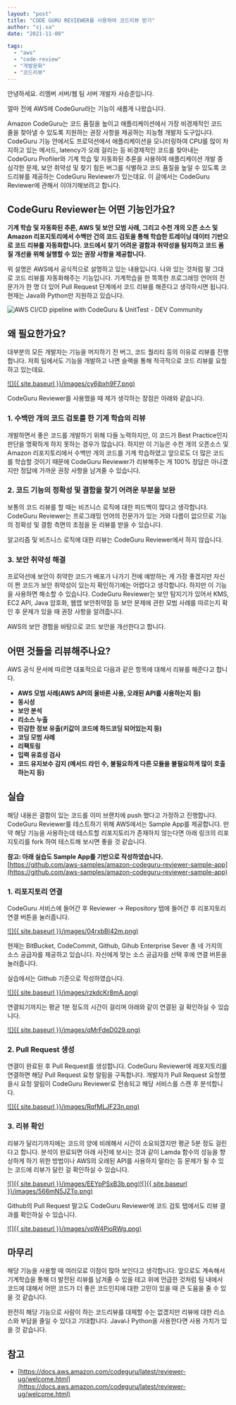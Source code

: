 ```yaml
---
layout: "post"
title: "CODE GURU REVIEWER를 사용하여 코드리뷰 받기"
author: "sj.sa"
date: "2021-11-08"

tags: 
  - "aws"
  - "code-review"
  - "개발문화"
  - "코드리뷰"
---
```


안녕하세요. 리멤버 서버/웹 팀 서버 개발자 사승준입니다.

얼마 전에 AWS에 CodeGuru라는 기능이 새롭게 나왔습니다.

Amazon CodeGuru는 코드 품질을 높이고 애플리케이션에서 가장 비경제적인 코드 줄을 찾아낼 수 있도록 지원하는 권장 사항을 제공하는 지능형 개발자 도구입니다. CodeGuru 기능 안에서도 프로덕션에서 애플리케이션을 모니터링하여 CPU를 많이 차지하고 있는 메서드, latency가 오래 걸리는 등 비경제적인 코드를 찾아내는 CodeGuru Profiler와 기계 학습 및 자동화된 추론을 사용하여 애플리케이션 개발 중 심각한 문제, 보안 취약성 및 찾기 힘든 버그를 식별하고 코드 품질을 높일 수 있도록 코드리뷰를 제공하는 CodeGuru Reviewer가 있는데요. 이 글에서는 CodeGuru Reviewer에 관해서 이야기해보려고 합니다.

## **CodeGuru Reviewer는 어떤 기능인가요?**

**기계 학습 및 자동화된 추론, AWS 및 보안 모범 사례, 그리고 수천 개의 오픈 소스 및 Amazon 리포지토리에서 수백만 건의 코드 검토을 통해 학습한 트레이닝 데이터 기반으로 코드 리뷰를 자동화합니다. 코드에서 찾기 어려운 결함과 취약성을 탐지하고 코드 품질 개선을 위해 실행할 수 있는 권장 사항을 제공합니다.**

위 설명은 AWS에서 공식적으로 설명하고 있는 내용입니다. 나와 있는 것처럼 말 그대로 코드 리뷰를 자동화해주는 기능입니다. 기계학습을 한 똑똑한 프로그래밍 언어의 전문가가 한 명 더 있어 Pull Request 단계에서 코드 리뷰를 해준다고 생각하시면 됩니다. 현재는 Java와 Python만 지원하고 있습니다.

![AWS CI/CD pipeline with CodeGuru & UnitTest - DEV Community](/images/125892722-da641d48-e54a-4f4e-8303-8b09d99167bf.png)

## **왜 필요한가요?**

대부분의 모든 개발자는 기능을 머지하기 전 버그, 코드 퀄리티 등의 이유로 리뷰를 진행합니다. 저희 팀에서도 기능을 개발하고 나면 슬랙을 통해 적극적으로 코드 리뷰를 요청하고 있는데요.

[![]{{ site.baseurl }}/images/cy6jbxh9F7.png)](https://blog.dramancompany.com/wp-content/uploads/2021/11/리뷰_요청.png)

CodeGuru Reviewer를 사용했을 때 제가 생각하는 장점은 아래와 같습니다.

### **1\. 수백만 개의 코드 검토를 한 기계 학습의 리뷰**

개발하면서 좋은 코드를 개발하기 위해 다들 노력하지만, 이 코드가 Best Practice인지 판단을 명확하게 하지 못하는 경우가 많습니다. 하지만 이 기능은 수천 개의 오픈소스 및 Amazon 리포지토리에서 수백만 개의 코드를 기계 학습하였고 앞으로도 더 많은 코드를 학습할 것이기 때문에 CodeGuru Reviewer가 리뷰해주는 게 100% 정답은 아니겠지만 정답에 가까운 권장 사항을 남겨줄 수 있습니다.

### **2.** **코드 기능의 정확성 및 결함을 찾기 어려운 부분을 보완**

보통의 코드 리뷰를 할 때는 비즈니스 로직에 대한 피드백이 많다고 생각합니다. CodeGuru Reviewer는 프로그래밍 언어의 전문가가 있는 거와 다름이 없으므로 기능의 정확성 및 결함 측면의 초점을 둔 리뷰를 받을 수 있습니다.

알고리즘 및 비즈니스 로직에 대한 리뷰는 CodeGuru Reviewer에서 하지 않습니다.

### **3\. 보안 취약성 해결**

프로덕션에 보안이 취약한 코드가 배포가 나가기 전에 예방하는 게 가장 좋겠지만 자신이 짠 코드가 보안 취약성이 있는지 확인하기에는 어렵다고 생각합니다. 하지만 이 기능을 사용하면 해소할 수 있습니다. CodeGuru Reviewer는 보안 탐지기가 있어서 KMS, EC2 API, Java 암호화, 웹앱 보안취약점 등 보안 문제에 관한 모범 사례를 따르는지 확인 후 문제가 있을 때 권장 사항을 알려줍니다.  
  
AWS의 보안 경험을 바탕으로 코드 보안을 개선한다고 합니다.

## **어떤 것들을 리뷰해주나요?**

AWS 공식 문서에 따르면 대표적으로 다음과 같은 항목에 대해서 리뷰를 해준다고 합니다.

- **AWS 모범 사례(AWS API의 올바른 사용, 오래된 API를 사용하는지 등)**
- **동시성**
- **보안 분석**
- **리소스 누출**
- **민감한 정보 유출(키값이 코드에 하드코딩 되어있는지 등)**
- **코딩 모범 사례**
- **리팩토링**
- **입력 유효성 검사**
- **코드 유지보수 감지 (메서드 라인 수, 불필요하게 다른 모듈을 불필요하게 많이 호출하는지 등)**

## **실습**

해당 내용은 결함이 있는 코드를 이미 브랜치에 push 했다고 가정하고 진행합니다. CodeGuru Reviewer를 테스트하기 위해 AWS에서는 Sample App를 제공합니다. 만약 해당 기능을 사용하는데 테스트할 리포지토리가 존재하지 않는다면 아래 링크의 리포지토리를 fork 하여 테스트해 보시면 좋을 것 같습니다.

**참고: 아래 실습도 Sample App를 기반으로 작성하였습니다.**  
[https://github.com/aws-samples/amazon-codeguru-reviewer-sample-app](https://github.com/aws-samples/amazon-codeguru-reviewer-sample-app)

### **1\. 리포지토리 연결**

CodeGuru 서비스에 들어간 후 Reviewer → Repository 탭에 들어간 후 리포지토리 연결 버튼을 눌러줍니다.

[![]{{ site.baseurl }}/images/04rxbBI42m.png)](https://blog.dramancompany.com/wp-content/uploads/2021/11/레포지토리-연결전.png)

현재는 BitBucket, CodeCommit, Github, Gihub Enterprise Sever 총 네 가지의 소스 공급자를 제공하고 있습니다. 자신에게 맞는 소스 공급자를 선택 후에 연결 버튼을 눌러줍니다.

실습에서는 Github 기준으로 작성하였습니다.

[![]{{ site.baseurl }}/images/rzkdcKr8mA.png)](https://blog.dramancompany.com/wp-content/uploads/2021/11/레포지토리-연결.png)

연결되기까지는 평균 1분 정도의 시간이 걸리며 아래와 같이 연결된 걸 확인하실 수 있습니다.

[![]{{ site.baseurl }}/images/qMrFdeD029.png)](https://blog.dramancompany.com/wp-content/uploads/2021/11/연결완료-사진.png)

### **2\. Pull Request 생성**

연결이 완료된 후 Pull Request를 생성합니다. CodeGuru Reviewer에 레포지토리를 연결하면 해당 Pull Request 요청 알림을 구독합니다. 개발자가 Pull Request 요청했을시 요청 알림이 CodeGuru Reviewer로 전송되고 해당 서비스를 스캔 후 분석합니다.  

[![]{{ site.baseurl }}/images/RqfMLJF23n.png)](https://blog.dramancompany.com/wp-content/uploads/2021/11/image.png)

### **3\. 리뷰 확인**

리뷰가 달리기까지에는 코드의 양에 비례해서 시간이 소요되겠지만 평균 5분 정도 걸린다고 합니다. 분석이 완료되면 아래 사진에 보시는 것과 같이 Lamda 함수의 성능을 향상하게 하기 위한 방법이나 AWS의 오래된 API를 사용하지 말라는 등 문제가 될 수 있는 코드에 리뷰가 달린 걸 확인하실 수 있습니다.

[![]{{ site.baseurl }}/images/EEYpPSxB3b.png)](https://blog.dramancompany.com/wp-content/uploads/2021/11/코드그루_리뷰1.png)[![]{{ site.baseurl }}/images/566mN5JZTo.png)](https://blog.dramancompany.com/wp-content/uploads/2021/11/코드그루_리뷰2.png)

Github의 Pull Request 말고도 CodeGuru Reviewer에 코드 검토 탭에서도 리뷰 결과를 확인하실 수 있습니다.

[![]{{ site.baseurl }}/images/vpW4PjoRWg.png)](https://blog.dramancompany.com/wp-content/uploads/2021/11/코드검토_탭.png)

## **마무리**

해당 기능을 사용할 때 여러모로 이점이 많아 보인다고 생각합니다. 앞으로도 계속해서 기계학습을 통해 더 발전된 리뷰를 남겨줄 수 있을 테고 위에 언급한 것처럼 팀 내에서 코드에 대해서 어떤 코드가 더 좋은 코드인지에 대한 고민이 있을 때 큰 도움을 줄 수 있을 것 같습니다.

완전히 해당 기능으로 사람이 하는 코드리뷰를 대체할 수는 없겠지만 리뷰에 대한 리소스와 부담을 줄일 수 있다고 기대합니다. Java나 Python을 사용한다면 사용 가치가 있을 것 같습니다.

## **참고**

- [](https://docs.aws.amazon.com/codeguru/latest/reviewer-ug/welcome.html)[https://docs.aws.amazon.com/codeguru/latest/reviewer-ug/welcome.html](https://docs.aws.amazon.com/codeguru/latest/reviewer-ug/welcome.html)
